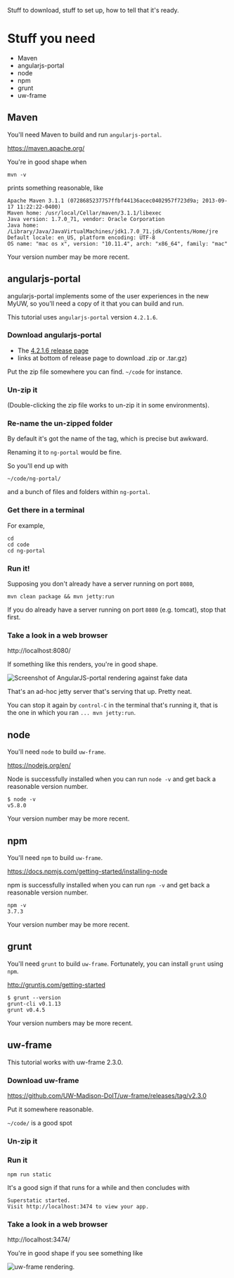Stuff to download, stuff to set up, how to tell that it's ready.

# Stuff you need

 * Maven
 * angularjs-portal
 * node
 * npm
 * grunt
 * uw-frame

## Maven

You'll need Maven to build and run `angularjs-portal`.

https://maven.apache.org/

You're in good shape when

```
mvn -v
```

prints something reasonable, like

```
Apache Maven 3.1.1 (0728685237757ffbf44136acec0402957f723d9a; 2013-09-17 11:22:22-0400)
Maven home: /usr/local/Cellar/maven/3.1.1/libexec
Java version: 1.7.0_71, vendor: Oracle Corporation
Java home: /Library/Java/JavaVirtualMachines/jdk1.7.0_71.jdk/Contents/Home/jre
Default locale: en_US, platform encoding: UTF-8
OS name: "mac os x", version: "10.11.4", arch: "x86_64", family: "mac"
```

Your version number may be more recent.

## angularjs-portal

angularjs-portal implements some of the user experiences in the new MyUW, so you'll need a copy of it that you can build and run.

This tutorial uses `angularjs-portal` version `4.2.1.6`.

### Download angularjs-portal 

* The [4.2.1.6 release page](https://github.com/UW-Madison-DoIT/angularjs-portal/releases/tag/angularjs-portal-parent-4.2.1.6)
* links at bottom of release page to download .zip or .tar.gz)

Put the zip file somewhere you can find. `~/code` for instance.

### Un-zip it 

(Double-clicking the zip file works to un-zip it in some environments).

### Re-name the un-zipped folder

By default it's got the name of the tag, which is precise but awkward.

Renaming it to `ng-portal` would be fine.

So you'll end up with

`~/code/ng-portal/`

and a bunch of files and folders within `ng-portal`.

### Get there in a terminal

For example,

```
cd 
cd code
cd ng-portal
```

### Run it!

Supposing you don't already have a server running on port `8080`, 

```
mvn clean package && mvn jetty:run
```

If you do already have a server running on port `8080` (e.g. tomcat), stop that first.

### Take a look in a web browser

http://localhost:8080/

If something like this renders, you're in good shape.

![Screenshot of AngularJS-portal rendering against fake data](http://goo.gl/QcdXkO)

That's an ad-hoc jetty server that's serving that up. Pretty neat.

You can stop it again by `control-C` in the terminal that's running it, that is the one in which you ran `... mvn jetty:run`.

## node

You'll need `node` to build `uw-frame`.

https://nodejs.org/en/

Node is successfully installed when you can run `node -v` and get back a reasonable version number.

```
$ node -v
v5.8.0
```

Your version number may be more recent.

## npm

You'll need `npm` to build `uw-frame`.

https://docs.npmjs.com/getting-started/installing-node

npm is successfully installed when you can run `npm -v` and get back a reasonable version number.

``` 
npm -v
3.7.3
```

Your version number may be more recent.

## grunt

You'll need `grunt` to build `uw-frame`. Fortunately, you can install `grunt` using `npm`.

http://gruntjs.com/getting-started

```
$ grunt --version
grunt-cli v0.1.13
grunt v0.4.5
```

Your version numbers may be more recent.

## uw-frame

This tutorial works with uw-frame 2.3.0.

### Download uw-frame

https://github.com/UW-Madison-DoIT/uw-frame/releases/tag/v2.3.0

Put it somewhere reasonable.

`~/code/` is a good spot

### Un-zip it

### Run it

```
npm run static
```

It's a good sign if that runs for a while and then concludes with

```
Superstatic started.
Visit http://localhost:3474 to view your app.
```

### Take a look in a web browser

http://localhost:3474/

You're in good shape if you see something like

![uw-frame rendering](http://goo.gl/eDBxk6).
